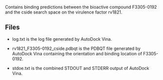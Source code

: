 Contains binding predictions between the bioactive compound F3305-0192 and the cside search space on the virulence factor rv1821.

## Files

- log.txt is the log file generated by AutoDock Vina.

- rv1821_F3305-0192_cside.pdbqt is the PDBQT file generated by AutoDock Vina containing the orientation and binding location of F3305-0192.

- stdoe.txt is the combined STDOUT and STDERR output of AutoDock Vina.

